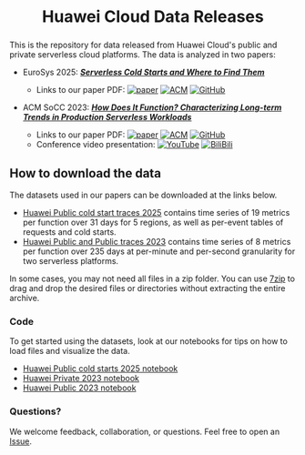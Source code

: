 <h1 align="center" style="margin-bottom:0px; border-bottom:1px; padding-bottom:10px">Huawei Cloud Data Releases</h1>

This is the repository for data released from Huawei Cloud's public and private serverless cloud platforms. The data is analyzed in two papers:
* EuroSys 2025: <a href="https://dl.acm.org/doi/10.1145/3689031.3696073" download> ***Serverless Cold Starts and Where to Find Them***</a>
    * Links to our paper PDF: [![paper](https://img.shields.io/static/v1?label=arXiv&message=2410.06145&color=B31B1B&logo=arXiv)](https://arxiv.org/abs/2410.06145) [![ACM](https://img.shields.io/static/v1?label=ACM&message=10.1145/3689031.3696073&color=00599C&logo=acm&logoColor=white)](https://dl.acm.org/doi/10.1145/3689031.3696073) [![GitHub](https://img.shields.io/static/v1?label=GitHub&message=PDF&color=181717&logo=github)](https://github.com/sir-lab/data-release/blob/edits/papers/Serverless_Cold_Starts_and_Where_to_Find_Them_EuroSys_2025.pdf) 

* ACM SoCC 2023: <a href="https://dl.acm.org/doi/10.1145/3620678.3624783" download> ***How Does It Function? Characterizing Long-term Trends in Production Serverless Workloads***</a> 
    <!-- * Links to our paper PDF: <a href="https://dl.acm.org/doi/10.1145/3620678.3624783" download> ACM Library</a>, <a href="https://arxiv.org/abs/2312.10127" download> arXiv</a>, <a href="https://github.com/sir-lab/data-release/blob/main/papers/SoCC_2023_How_does_it_function.pdf" download> GitHub</a> -->
    * Links to our paper PDF: [![paper](https://img.shields.io/static/v1?label=arXiv&message=2312.10127&color=B31B1B&logo=arXiv)](https://arxiv.org/abs/2312.10127) [![ACM](https://img.shields.io/static/v1?label=ACM&message=10.1145/3620678.3624783&color=00599C&logo=acm&logoColor=white)](https://dl.acm.org/doi/10.1145/3620678.3624783) [![GitHub](https://img.shields.io/static/v1?label=GitHub&message=PDF&color=181717&logo=github)](https://github.com/sir-lab/data-release/blob/main/papers/SoCC_2023_How_does_it_function.pdf) 
    * Conference video presentation: [![YouTube](https://img.shields.io/static/v1?label=YouTube&message=Video&color=FF0000&logo=youtube&logoColor=white)](https://www.youtube.com/watch?v=fNhd7vIJgRc) [![BiliBili](https://img.shields.io/static/v1?label=BiliBili&message=Video&color=00A1D6&logo=bilibili&logoColor=white)](https://www.bilibili.tv/en/video/4789602907980800)

## How to download the data

The datasets used in our papers can be downloaded at the links below.
* <a href="https://github.com/sir-lab/data-release/blob/main/README_data_release_2025.md"> Huawei Public cold start traces 2025</a> contains time series of 19 metrics per function over 31 days for 5 regions, as well as per-event tables of requests and cold starts.
* <a href="https://github.com/sir-lab/data-release/blob/main/README_data_release_2023.md"> Huawei Public and Public traces 2023</a> contains time series of 8 metrics per function over 235 days at per-minute and per-second granularity for two serverless platforms.

In some cases, you may not need all files in a zip folder. You can use <a href='https://www.7-zip.org/download.html'> 7zip</a> to drag and drop the desired files or directories without extracting the entire archive. 

### Code

To get started using the datasets, look at our notebooks for tips on how to load files and visualize the data.
* <a href="https://github.com/sir-lab/data-release/blob/main/src/demo_cold_start.ipynb"> Huawei Public cold starts 2025 notebook</a>
* <a href="https://github.com/sir-lab/data-release/blob/main/src/demo_private.ipynb"> Huawei Private 2023 notebook</a>
* <a href="https://github.com/sir-lab/data-release/blob/main/src/demo_public.ipynb"> Huawei Public 2023 notebook</a>


### Questions?

We welcome feedback, collaboration, or questions. Feel free to open an [Issue](https://github.com/sir-lab/data-release/issues).

